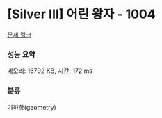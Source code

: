 # [Silver III] 어린 왕자 - 1004 

[문제 링크](https://www.acmicpc.net/problem/1004) 

### 성능 요약

메모리: 16792 KB, 시간: 172 ms

### 분류

기하학(geometry)

